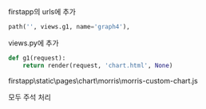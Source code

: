 firstapp의 urls에 추가

```python
path('', views.g1, name='graph4'),
```

views.py에  추가

```python
def g1(request):
    return render(request, 'chart.html', None)
```

firstapp\static\pages\chart\morris\morris-custom-chart.js

모두 주석 처리